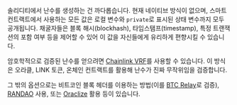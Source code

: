 솔리디티에서 난수를 생성하는 건 까다롭습니다. 현재 네이티브 방식이 없으며, 스마트 컨트랙트에서 사용하는 모든 값은 로컬 변수와 `private`로 표시된 상태 변수까지 모두 공개됩니다. 채굴자들은 블록 해시(blockhash), 타임스탬프(timestamp), 특정 트랜잭션의 포함 여부 등을 제어할 수 있어 이 값을 자신들에게 유리하게 편향시킬 수 있습니다.

암호학적으로 검증된 난수를 얻으려면 [Chainlink VRF](https://docs.chain.link/docs/get-a-random-number)를 사용할 수 있습니다. 이 방식은 오라클, LINK 토큰, 온체인 컨트랙트를 활용해 난수가 진짜 무작위임을 검증합니다.

그 밖의 옵션으로는 비트코인 블록 헤더를 이용하는 방법(이를 [BTC Relay](http://btcrelay.org)로 검증), [RANDAO](https://github.com/randao/randao) 사용, 또는 [Oraclize](http://www.oraclize.it/) 활용 등이 있습니다.
